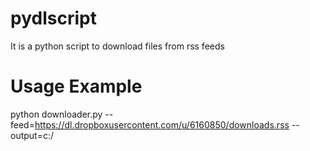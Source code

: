 pydlscript
==========

It is a python script to download files from rss feeds


Usage Example
=============


python downloader.py --feed=https://dl.dropboxusercontent.com/u/6160850/downloads.rss --output=c:/
